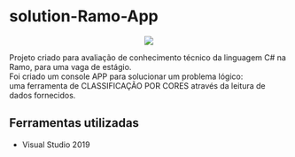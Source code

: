 # solution-Ramo-App

<p align="center">
  <img src="https://i.imgur.com/CO0Mfm6.png">
</p>

Projeto criado para avaliação de conhecimento técnico da linguagem C# na Ramo, para uma vaga de estágio.<br>
Foi criado um console APP para solucionar um problema lógico: <br>
uma ferramenta de CLASSIFICAÇÃO POR CORES através da leitura de dados fornecidos.

## Ferramentas utilizadas
- Visual Studio 2019
